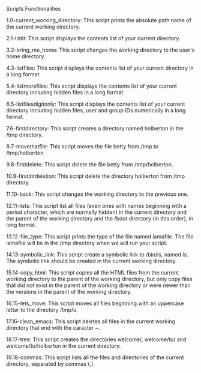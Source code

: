 Scripts Functionalities

1.0-current_working_directory: This script prints the absolute path name of the current working directory.

2.1-listit: This script displays the contents list of your current directory.

3.2-bring_me_home: This script changes the working directory to the user's home directory.

4.3-listfiles: This script displays the contents list of your current directory in a long format.

5.4-listmorefiles: This script displays the contents list of your current directory including hidden files in a long format.

6.5-listfilesdigitonly: This script displays the contents list of your current directory including hidden files, user and group IDs numerically in a long format.

7.6-firstdirectory: This script creates a directory named holberton in the /tmp directory.

8.7-movethatfile: This script moves the file betty from /tmp to /tmp/holberton.

9.8-firstdelete: This script delete the file betty from /tmp/holberton.

10.9-firstdirdeletion: This script delete the directory holberton from /tmp directory.

11.10-back: This script changes the working directory to the previous one.

12.11-lists: This script list all files (even ones with names beginning with a period character, which are normally hidden) in the current directory and the parent of 
the working directory and the /boot directory (in this order), in long format.

13.12-file_type: This script prints the type of the file named iamafile. The file iamafile will be in the /tmp directory when we will run your script.

14.13-symbolic_link: This script create a symbolic link to /bin/ls, named ls. The symbolic link should be created in the current working directory.

15.14-copy_html: This script copies all the HTML files from the current working directory to the parent of the working directory, but only copy files that did not 
exist in the parent of the working directory or were newer than the versions in the parent of the working directory.

16.15-lets_move: This script moves all files beginning with an uppercase letter to the directory /tmp/u.

17.16-clean_emacs: This script deletes all files in the current working directory that end with the caracter ~.

18.17-tree: This script creates the directories welcome/, welcome/to/ and welcome/to/holberton in the current directory.

19.18-commas: This script lists all the files and directories of the current directory, separated by commas (,).
